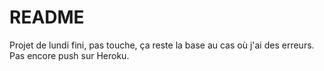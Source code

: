 # README

Projet de lundi fini, pas touche, ça reste la base au cas où j'ai des erreurs. Pas encore push sur Heroku.
